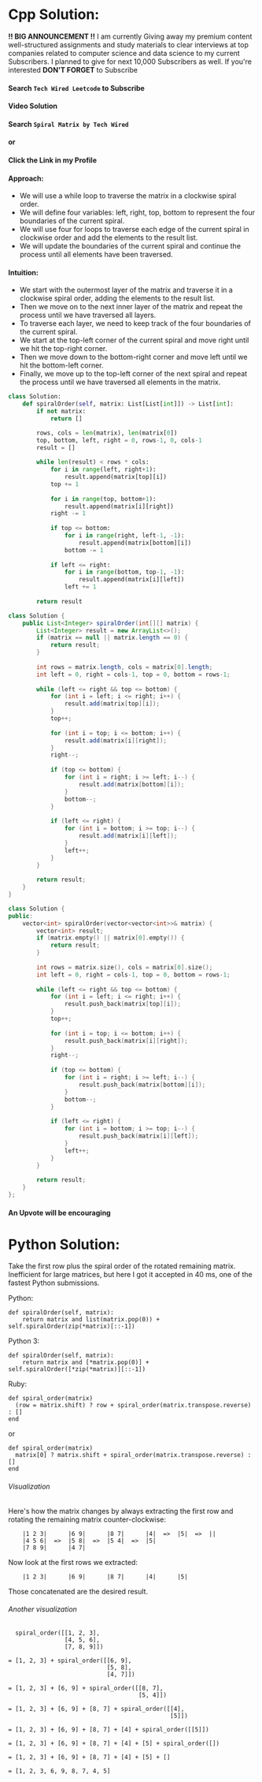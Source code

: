 # Cpp Solution:
**!! BIG ANNOUNCEMENT !!**
I am currently Giving away my premium content well-structured assignments and study materials to clear interviews at top companies related to computer science and data science to my current Subscribers. I planned to give for next 10,000 Subscribers as well. If you're interested **DON'T FORGET** to Subscribe

#### Search  `Tech Wired Leetcode` to Subscribe

#### Video Solution 

#### Search  `Spiral Matrix by Tech Wired `

#### or

#### Click the Link in my Profile

#### Approach:

- We will use a while loop to traverse the matrix in a clockwise spiral order.
- We will define four variables: left, right, top, bottom to represent the four boundaries of the current spiral.
- We will use four for loops to traverse each edge of the current spiral in clockwise order and add the elements to the result list.
- We will update the boundaries of the current spiral and continue the process until all elements have been traversed.

#### Intuition:

- We start with the outermost layer of the matrix and traverse it in a clockwise spiral order, adding the elements to the result list.
- Then we move on to the next inner layer of the matrix and repeat the process until we have traversed all layers.
- To traverse each layer, we need to keep track of the four boundaries of the current spiral.
- We start at the top-left corner of the current spiral and move right until we hit the top-right corner.
- Then we move down to the bottom-right corner and move left until we hit the bottom-left corner.
- Finally, we move up to the top-left corner of the next spiral and repeat the process until we have traversed all elements in the matrix.





```Python
class Solution:
    def spiralOrder(self, matrix: List[List[int]]) -> List[int]:
        if not matrix:
            return []

        rows, cols = len(matrix), len(matrix[0])
        top, bottom, left, right = 0, rows-1, 0, cols-1
        result = []
        
        while len(result) < rows * cols:
            for i in range(left, right+1):
                result.append(matrix[top][i])
            top += 1
            
            for i in range(top, bottom+1):
                result.append(matrix[i][right])
            right -= 1
            
            if top <= bottom:
                for i in range(right, left-1, -1):
                    result.append(matrix[bottom][i])
                bottom -= 1
            
            if left <= right:
                for i in range(bottom, top-1, -1):
                    result.append(matrix[i][left])
                left += 1
        
        return result

```
```Java
class Solution {
    public List<Integer> spiralOrder(int[][] matrix) {
        List<Integer> result = new ArrayList<>();
        if (matrix == null || matrix.length == 0) {
            return result;
        }
        
        int rows = matrix.length, cols = matrix[0].length;
        int left = 0, right = cols-1, top = 0, bottom = rows-1;
        
        while (left <= right && top <= bottom) {
            for (int i = left; i <= right; i++) {
                result.add(matrix[top][i]);
            }
            top++;
            
            for (int i = top; i <= bottom; i++) {
                result.add(matrix[i][right]);
            }
            right--;
            
            if (top <= bottom) {
                for (int i = right; i >= left; i--) {
                    result.add(matrix[bottom][i]);
                }
                bottom--;
            }
            
            if (left <= right) {
                for (int i = bottom; i >= top; i--) {
                    result.add(matrix[i][left]);
                }
                left++;
            }
        }
        
        return result;
    }
}

```
```cpp
class Solution {
public:
    vector<int> spiralOrder(vector<vector<int>>& matrix) {
        vector<int> result;
        if (matrix.empty() || matrix[0].empty()) {
            return result;
        }
        
        int rows = matrix.size(), cols = matrix[0].size();
        int left = 0, right = cols-1, top = 0, bottom = rows-1;
        
        while (left <= right && top <= bottom) {
            for (int i = left; i <= right; i++) {
                result.push_back(matrix[top][i]);
            }
            top++;
            
            for (int i = top; i <= bottom; i++) {
                result.push_back(matrix[i][right]);
            }
            right--;
            
            if (top <= bottom) {
                for (int i = right; i >= left; i--) {
                    result.push_back(matrix[bottom][i]);
                }
                bottom--;
            }
            
            if (left <= right) {
                for (int i = bottom; i >= top; i--) {
                    result.push_back(matrix[i][left]);
                }
                left++;
            }
        }
        
        return result;
    }
};

```

#### An Upvote will be encouraging 


# Python Solution:
Take the first row plus the spiral order of the rotated remaining matrix. Inefficient for large matrices, but here I got it accepted in 40 ms, one of the fastest Python submissions.

Python:

    def spiralOrder(self, matrix):
        return matrix and list(matrix.pop(0)) + self.spiralOrder(zip(*matrix)[::-1])

Python 3:

    def spiralOrder(self, matrix):
        return matrix and [*matrix.pop(0)] + self.spiralOrder([*zip(*matrix)][::-1])

Ruby:
```
def spiral_order(matrix)
  (row = matrix.shift) ? row + spiral_order(matrix.transpose.reverse) : []
end
```
or
```
def spiral_order(matrix)
  matrix[0] ? matrix.shift + spiral_order(matrix.transpose.reverse) : []
end
```

###### Visualization

Here's how the matrix changes by always extracting the first row and rotating the remaining matrix counter-clockwise:

        |1 2 3|      |6 9|      |8 7|      |4|  =>  |5|  =>  ||
        |4 5 6|  =>  |5 8|  =>  |5 4|  =>  |5|
        |7 8 9|      |4 7|

Now look at the first rows we extracted:

        |1 2 3|      |6 9|      |8 7|      |4|      |5|

Those concatenated are the desired result.

###### Another visualization
```
  spiral_order([[1, 2, 3],
                [4, 5, 6],
                [7, 8, 9]])

= [1, 2, 3] + spiral_order([[6, 9],
                            [5, 8],
                            [4, 7]])

= [1, 2, 3] + [6, 9] + spiral_order([[8, 7],
                                     [5, 4]])

= [1, 2, 3] + [6, 9] + [8, 7] + spiral_order([[4],
                                              [5]])

= [1, 2, 3] + [6, 9] + [8, 7] + [4] + spiral_order([[5]])

= [1, 2, 3] + [6, 9] + [8, 7] + [4] + [5] + spiral_order([])

= [1, 2, 3] + [6, 9] + [8, 7] + [4] + [5] + []

= [1, 2, 3, 6, 9, 8, 7, 4, 5]
```